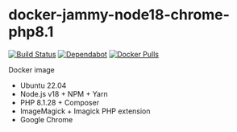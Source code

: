 # docker-jammy-node18-chrome-php8.1

[![Build Status](https://github.com/vintagesucks/docker-jammy-node18-chrome-php8.1/workflows/Build/badge.svg)](https://github.com/vintagesucks/docker-jammy-node18-chrome-php8.1/actions) [![Dependabot](https://badgen.net/badge/Dependabot/enabled/green?icon=dependabot)](https://dependabot.com/) [![Docker Pulls](https://img.shields.io/docker/pulls/vintagesucks/docker-jammy-node18-chrome-php8.1.svg)](https://hub.docker.com/r/vintagesucks/docker-jammy-node18-chrome-php8.1/)

Docker image
* Ubuntu 22.04
* Node.js v18 + NPM + Yarn
* PHP 8.1.28 + Composer
* ImageMagick + Imagick PHP extension
* Google Chrome
